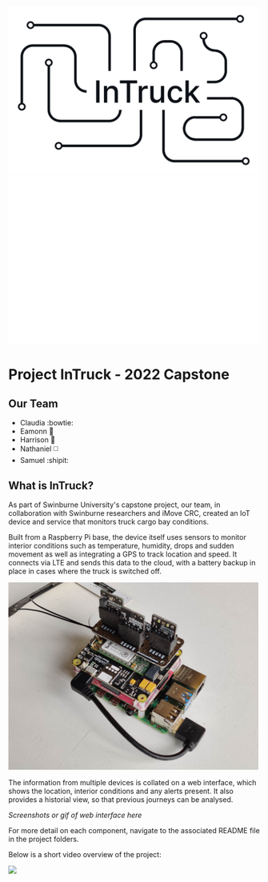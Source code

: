 <img src="./LightModeHeader.png#gh-light-mode-only" width="900"/>
<img src="./DarkModeHeader.png#gh-dark-mode-only" width="900"/>

# Project InTruck - 2022 Capstone

## Our Team

- Claudia :bowtie:
- Eamonn 🦎
- Harrison 📎
- Nathaniel ◻️
- Samuel :shipit:

## What is InTruck?

As part of Swinburne University's capstone project, our team, in collaboration with Swinburne researchers and iMove CRC, created an IoT device and service that monitors truck cargo bay conditions.

Built from a Raspberry Pi base, the device itself uses sensors to monitor interior conditions such as temperature, humidity, drops and sudden movement as well as integrating a GPS to track location and speed. It connects via LTE and sends this data to the cloud, with a battery backup in place in cases where the truck is switched off.

<img src="./Device.jpg" width="500"/>

The information from multiple devices is collated on a web interface, which shows the location, interior conditions and any alerts present. It also provides a historial view, so that previous journeys can be analysed.

*Screenshots or gif of web interface here*

For more detail on each component, navigate to the associated README file in the project folders.

Below is a short video overview of the project:

[<img src="https://img.youtube.com/vi/e1IumxSb6WQ/maxresdefault.jpg" width="500">](https://youtu.be/e1IumxSb6WQ)
